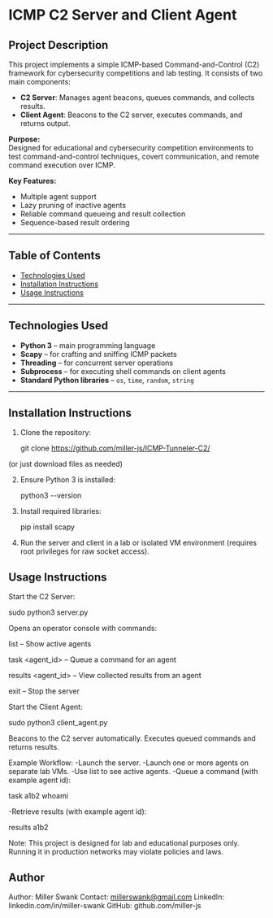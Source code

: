 # ICMP C2 Server and Client Agent

## Project Description
This project implements a simple ICMP-based Command-and-Control (C2) framework for cybersecurity competitions and lab testing. It consists of two main components:

- **C2 Server**: Manages agent beacons, queues commands, and collects results.
- **Client Agent**: Beacons to the C2 server, executes commands, and returns output.

**Purpose:**  
Designed for educational and cybersecurity competition environments to test command-and-control techniques, covert communication, and remote command execution over ICMP.

**Key Features:**
- Multiple agent support
- Lazy pruning of inactive agents
- Reliable command queueing and result collection
- Sequence-based result ordering
---

## Table of Contents
- [Technologies Used](#technologies-used)
- [Installation Instructions](#installation-instructions)
- [Usage Instructions](#usage-instructions)

---

## Technologies Used
- **Python 3** – main programming language
- **Scapy** – for crafting and sniffing ICMP packets
- **Threading** – for concurrent server operations
- **Subprocess** – for executing shell commands on client agents
- **Standard Python libraries** – `os`, `time`, `random`, `string`

---

## Installation Instructions
1. Clone the repository:

    git clone https://github.com/miller-js/ICMP-Tunneler-C2/

  (or just download files as needed)

2. Ensure Python 3 is installed:

    python3 --version

3. Install required libraries:

    pip install scapy

4. Run the server and client in a lab or isolated VM environment (requires root privileges for raw socket access).

## Usage Instructions
Start the C2 Server:

sudo python3 server.py

Opens an operator console with commands:

  list – Show active agents
  
  task <agent_id> <command> – Queue a command for an agent
  
  results <agent_id> – View collected results from an agent
  
  exit – Stop the server

Start the Client Agent:

  sudo python3 client_agent.py

Beacons to the C2 server automatically.
Executes queued commands and returns results.

Example Workflow:
-Launch the server.
-Launch one or more agents on separate lab VMs.
-Use list to see active agents.
-Queue a command (with example agent id):

  task a1b2 whoami

-Retrieve results (with example agent id):

  results a1b2


Note: This project is designed for lab and educational purposes only. Running it in production networks may violate policies and laws.

## Author

Author: Miller Swank
Contact: millerswank@gmail.com
LinkedIn: linkedin.com/in/miller-swank
GitHub: github.com/miller-js
